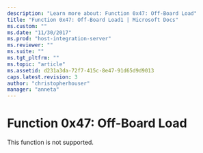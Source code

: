 ```yaml
---
description: "Learn more about: Function 0x47: Off-Board Load"
title: "Function 0x47: Off-Board Load1 | Microsoft Docs"
ms.custom: ""
ms.date: "11/30/2017"
ms.prod: "host-integration-server"
ms.reviewer: ""
ms.suite: ""
ms.tgt_pltfrm: ""
ms.topic: "article"
ms.assetid: d231a3da-72f7-415c-8e47-91d65d9d9013
caps.latest.revision: 3
author: "christopherhouser"
manager: "anneta"
---
```

# Function 0x47: Off-Board Load
This function is not supported.
